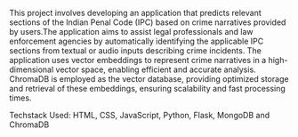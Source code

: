This project involves developing an application that predicts relevant sections of the Indian Penal Code (IPC) based on crime narratives provided by users.The application aims to assist legal professionals and law enforcement agencies by automatically identifying the applicable IPC sections from textual or audio inputs describing crime incidents. The application uses vector embeddings to represent crime narratives in a high-dimensional vector space, enabling efficient and accurate analysis. ChromaDB is employed as the vector database, providing optimized storage and retrieval of these embeddings, ensuring scalability and fast processing times.

Techstack Used: HTML, CSS, JavaScript, Python, Flask, MongoDB and ChromaDB
